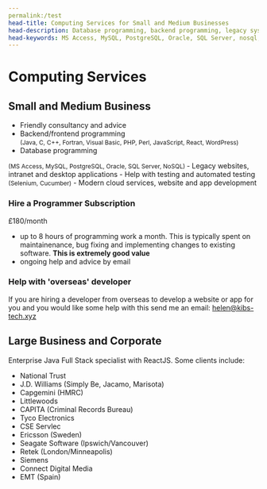 ```yaml
---
permalink:/test
head-title: Computing Services for Small and Medium Businesses
head-description: Database programming, backend programming, legacy systems, desktop applications, testing, websites, cloud, intranet, mobile apps
head-keywords: MS Access, MySQL, PostgreSQL, Oracle, SQL Server, nosql, AWS, java, c, c++, PHP, perl, JavaScript, Fortran, Visual Basic
---
```

# Computing Services 



## Small and Medium Business

<div class="hmj-home-icon">
<i class="far fa-building"></i>
</div>

- Friendly consultancy and advice
- Backend/frontend programming <br/>
<span style="font-size:0.75rem">(Java, C, C++, Fortran, Visual Basic, PHP, Perl, JavaScript, React, WordPress)</span>
- Database programming <br />
<span style="font-size:0.75rem">
 (MS Access, MySQL, PostgreSQL, Oracle, SQL Server, NoSQL)
</span>
- Legacy websites, intranet and desktop applications
- Help with testing and automated testing <br />
<span style="font-size:0.75rem">(Selenium, Cucumber)</span>
- Modern cloud services, website and app development

<div class="box">
<h3>Hire a Programmer Subscription</h3>

£180/month

<ul>
<li>up to 8 hours of programming work a month.
This is typically spent on maintainenance,
bug fixing and implementing changes to 
existing software. <b>This is extremely good value</b>
</li>
<li>ongoing help and advice by email</li>
</ul>

</div>

<div class="box">
<h3>Help with 'overseas' developer</h3>
<div class="content">
 If you are hiring a developer from overseas 
to develop a website or app for you and you 
would like some help with this send me an 
email: <a href="mailto:helen@kibs-tech.xyz">helen@kibs-tech.xyz</a>
</div>
</div>


## Large Business and Corporate

<div class="hmj-home-icon">
<i class="fas fa-sitemap"></i>
</div>

Enterprise Java Full Stack specialist with ReactJS. Some clients include:
- National Trust
- J.D. Williams (Simply Be, Jacamo, Marisota)
- Capgemini (HMRC)
- Littlewoods
- CAPITA (Criminal Records Bureau)
- Tyco Electronics
- CSE Servlec
- Ericsson (Sweden)
- Seagate Software (Ipswich/Vancouver)
- Retek (London/Minneapolis)
- Siemens
- Connect Digital Media
- EMT (Spain)
